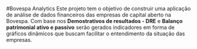 #Bovespa Analytics
Este projeto tem o objetivo de construir uma aplicação de análise de dados financeiros das empresas de capital aberto na Bovespa.
Com base nos <b>Demostrativos de resultados - DRE</b> e <b>Balanço patrimonial ativo e passivo</b> serão gerados indicadores em forma de gráficos dinâmicos que buscam facilitar o entendimento da situação das empresas.   

